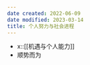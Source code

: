 ```yaml
---
date created: 2022-06-09
date modified: 2023-03-14
title: 个人努力与社会进程
---
```

- x::[[机遇与个人能力]]
- 顺势而为
